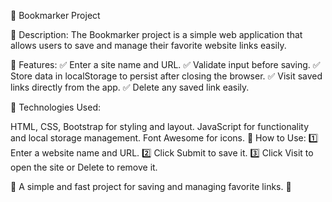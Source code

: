 📌 Bookmarker Project

🔹 Description:
The Bookmarker project is a simple web application that allows users to save and manage their favorite website links easily.

🔹 Features:
✅ Enter a site name and URL.
✅ Validate input before saving.
✅ Store data in localStorage to persist after closing the browser.
✅ Visit saved links directly from the app.
✅ Delete any saved link easily.

🔹 Technologies Used:

HTML, CSS, Bootstrap for styling and layout.
JavaScript for functionality and local storage management.
Font Awesome for icons.
🔹 How to Use:
1️⃣ Enter a website name and URL.
2️⃣ Click Submit to save it.
3️⃣ Click Visit to open the site or Delete to remove it.

📌 A simple and fast project for saving and managing favorite links. 🚀
